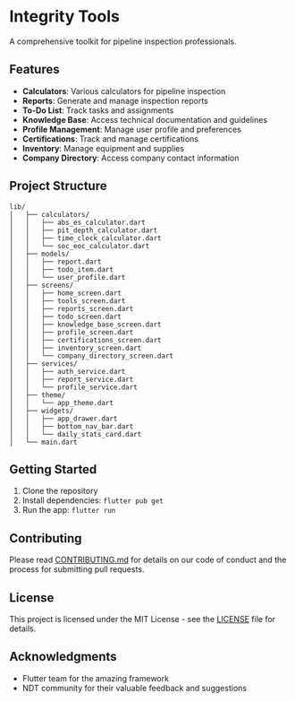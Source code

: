 # Integrity Tools

A comprehensive toolkit for pipeline inspection professionals.

## Features

- **Calculators**: Various calculators for pipeline inspection
- **Reports**: Generate and manage inspection reports
- **To-Do List**: Track tasks and assignments
- **Knowledge Base**: Access technical documentation and guidelines
- **Profile Management**: Manage user profile and preferences
- **Certifications**: Track and manage certifications
- **Inventory**: Manage equipment and supplies
- **Company Directory**: Access company contact information

## Project Structure

```
lib/
│   ├── calculators/
│   │   ├── abs_es_calculator.dart
│   │   ├── pit_depth_calculator.dart
│   │   ├── time_clock_calculator.dart
│   │   └── soc_eoc_calculator.dart
│   ├── models/
│   │   ├── report.dart
│   │   ├── todo_item.dart
│   │   └── user_profile.dart
│   ├── screens/
│   │   ├── home_screen.dart
│   │   ├── tools_screen.dart
│   │   ├── reports_screen.dart
│   │   ├── todo_screen.dart
│   │   ├── knowledge_base_screen.dart
│   │   ├── profile_screen.dart
│   │   ├── certifications_screen.dart
│   │   ├── inventory_screen.dart
│   │   └── company_directory_screen.dart
│   ├── services/
│   │   ├── auth_service.dart
│   │   ├── report_service.dart
│   │   └── profile_service.dart
│   ├── theme/
│   │   └── app_theme.dart
│   ├── widgets/
│   │   ├── app_drawer.dart
│   │   ├── bottom_nav_bar.dart
│   │   └── daily_stats_card.dart
│   └── main.dart
```

## Getting Started

1. Clone the repository
2. Install dependencies: `flutter pub get`
3. Run the app: `flutter run`

## Contributing

Please read [CONTRIBUTING.md](CONTRIBUTING.md) for details on our code of conduct and the process for submitting pull requests.

## License

This project is licensed under the MIT License - see the [LICENSE](LICENSE) file for details.

## Acknowledgments

- Flutter team for the amazing framework
- NDT community for their valuable feedback and suggestions
